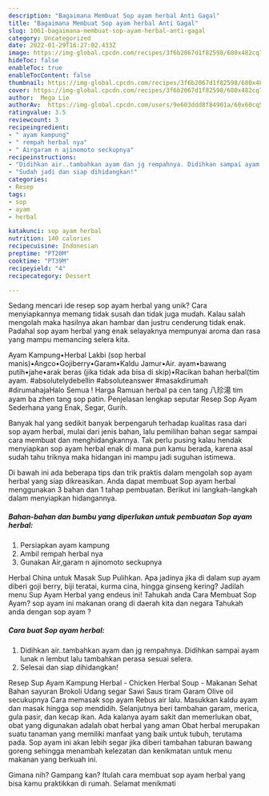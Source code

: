 ```yaml
---
description: "Bagaimana Membuat Sop ayam herbal Anti Gagal"
title: "Bagaimana Membuat Sop ayam herbal Anti Gagal"
slug: 1061-bagaimana-membuat-sop-ayam-herbal-anti-gagal
category: Uncategorized
date: 2022-01-29T16:27:02.433Z
image: https://img-global.cpcdn.com/recipes/3f6b2067d1f82598/680x482cq70/sop-ayam-herbal-foto-resep-utama.jpg
hideToc: false
enableToc: true
enableTocContent: false
thumbnail: https://img-global.cpcdn.com/recipes/3f6b2067d1f82598/680x482cq70/sop-ayam-herbal-foto-resep-utama.jpg
cover: https://img-global.cpcdn.com/recipes/3f6b2067d1f82598/680x482cq70/sop-ayam-herbal-foto-resep-utama.jpg
author:  Mega Lie
authorAv:  https://img-global.cpcdn.com/users/9e603ddd8f84901a/60x60cq50/avatar.jpg
ratingvalue: 3.5
reviewcount: 3
recipeingredient:
- " ayam kampung"
- " rempah herbal nya"
- " Airgaram n ajinomoto seckupnya"
recipeinstructions:
- "Didihkan air..tambahkan ayam dan jg rempahnya. Didihkan sampai ayam lunak n lembut lalu tambahkan perasa sesuai selera."
- "Sudah jadi dan siap dihidangkan!"
categories:
- Resep
tags:
- sop
- ayam
- herbal

katakunci: sop ayam herbal 
nutrition: 140 calories
recipecuisine: Indonesian
preptime: "PT20M"
cooktime: "PT39M"
recipeyield: "4"
recipecategory: Dessert

---
```



Sedang mencari ide resep sop ayam herbal yang unik? Cara menyiapkannya memang tidak susah dan tidak juga mudah. Kalau salah mengolah maka hasilnya akan hambar dan justru cenderung tidak enak. Padahal sop ayam herbal yang enak selayaknya mempunyai aroma dan rasa yang mampu memancing selera kita.


Ayam Kampung•Herbal Lakbi (sop herbal manis)•Angco•Gojiberry•Garam•Kaldu Jamur•Air. ayam•bawang putih•jahe•arak beras (jika tidak ada bisa di skip)•Racikan bahan herbal(tim ayam. #absolutelydebellin #absoluteanswer #masakdirumah #dirumahajaHalo Semua ! Harga Ramuan herbal pa cen tang 八珍湯 tim ayam ba zhen tang sop patin. Penjelasan lengkap seputar Resep Sop Ayam Sederhana yang Enak, Segar, Gurih.

Banyak hal yang sedikit banyak berpengaruh terhadap kualitas rasa dari sop ayam herbal, mulai dari jenis bahan, lalu pemilihan bahan segar sampai cara membuat dan menghidangkannya. Tak perlu pusing kalau hendak menyiapkan sop ayam herbal enak di mana pun kamu berada, karena asal sudah tahu triknya maka hidangan ini mampu jadi suguhan istimewa.


Di bawah ini ada beberapa tips dan trik praktis dalam mengolah sop ayam herbal yang siap dikreasikan. Anda dapat membuat Sop ayam herbal menggunakan 3 bahan dan 1 tahap pembuatan. Berikut ini langkah-langkah dalam menyiapkan hidangannya.

<!--inarticleads1-->

##### Bahan-bahan dan bumbu yang diperlukan untuk pembuatan Sop ayam herbal:

1. Persiapkan  ayam kampung
1. Ambil  rempah herbal nya
1. Gunakan  Air,garam n ajinomoto seckupnya


Herbal China untuk Masak Sup Pulihkan. Apa jadinya jika di dalam sup ayam diberi goji berry, biji teratai, kurma cina, hingga ginseng kering? Jadilah menu Sup Ayam Herbal yang endeus ini! Tahukah anda Cara Membuat Sop Ayam? sop ayam ini makanan orang di daerah kita dan negara Tahukah anda dengan sop ayam ? 

<!--inarticleads2-->

##### Cara buat Sop ayam herbal:

1. Didihkan air..tambahkan ayam dan jg rempahnya. Didihkan sampai ayam lunak n lembut lalu tambahkan perasa sesuai selera.
1. Selesai dan siap dihidangkan!

Resep Sup Ayam Kampung Herbal - Chicken Herbal Soup - Makanan Sehat Bahan sayuran Brokoli Udang segar Sawi Saus tiram Garam Olive oil secukupnya Cara memasak sop ayam Rebus air lalu. Masukkan kaldu ayam dan masak hingga sop mendidih. Selanjutnya beri tambahan garam, merica, gula pasir, dan kecap ikan. Ada kalanya ayam sakit dan memerlukan obat, obat yang digunakan adalah obat herbal yang aman Obat herbal merupakan suatu tanaman yang memiliki manfaat yang baik untuk tubuh, terutama pada. Sop ayam ini akan lebih segar jika diberi tambahan taburan bawang goreng sehingga menambah kelezatan dan kenikmatan untuk menu makanan yang berkuah ini. 

Gimana nih? Gampang kan? Itulah cara membuat sop ayam herbal yang bisa kamu praktikkan di rumah. Selamat menikmati

